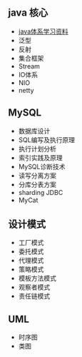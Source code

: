 ## java 核心

- [java体系学习资料](docs/java体系学习资料汇总.md)
- 泛型
- 反射
- 集合框架
- Stream
- IO体系
- NIO
- netty

## MySQL

- 数据库设计
- SQL编写及执行原理
- 执行计划分析
- 索引实践及原理
- MySQL诊断技术
- 读写分离方案
- 分库分表方案
- sharding JDBC
- MyCat

## 设计模式

- 工厂模式
- 委托模式
- 代理模式
- 策略模式
- 模板方法模式
- 观察者模式
- 责任链模式

## UML

- 时序图
- 类图